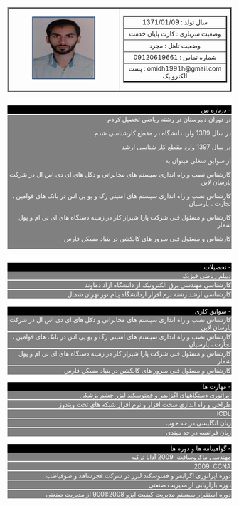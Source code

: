 <table border="2" style="width: 100%; border-collapse: collapse;direction: rtl;">
<tbody>
<tr>
<td style="width: 50%;">
<table border="2" style="border-collapse: collapse; width: 100%;">
<tbody>
<tr style="height: 20px;">
<td style="width: 100%; height: 20px; text-align: center;">سال تولد : 1371/01/09</td>
</tr>
<tr style="height: 20px;">
<td style="width: 100%; height: 20px; text-align: center;">وضعیت سربازی : کارت پایان خدمت</td>
</tr>
<tr style="height: 20px;">
<td style="width: 100%; height: 20px; text-align: center;">وضعیت تاهل : مجرد</td>
</tr>
<tr style="height: 20px;">
<td style="width: 100%; height: 20px; text-align: center;">شماره تماس : 09120619661</td>
</tr>
<tr style="height: 20px;">
<td style="width: 100%; height: 20px; text-align: center;">omidh1991h@gmail.com : پست الکترونیک</td>
</tr>
</tbody>
</table>
</td>
<td style="width: 50%; text-align: center;"><img src="sah.jpg" alt="" width="150" height="150" /></td>
</tr>
</tbody>
</table>

<div style="background-color: #ffff; color: #fff; max-height: 20px; padding: 0px; text-align: right;">&nbsp;</div>
<div style="background-color: #000; color: #fff; min-height: 10px; padding: 1px; text-align: right;">درباره من -</div>
<div style="background-color: #ffff; color: #fff; max-height: 2px; padding: 0px; text-align: right;">&nbsp;</div>
<div style="background-color: grey; color: #fff; min-height: 10px; padding: 1px; text-align: right;">
در دوران دبیرستان در رشته ریاضی تحصیل کردم

در سال 1389 وارد دانشگاه در مقطع کارشناسی شدم

در سال 1397 وارد مقطع کار شناسی ارشد

از سوابق شغلی میتوان به

کارشناس نصب و راه اندازی سیستم های مخابراتی و دکل های ای دی اس ال در شرکت پارسان لاین

کارشناس نصب و راه اندازی سیستم های امنیتی رک و یو پی اس در بانک های قوامین ، تجارت ، پارسیان

کارشناس و مسئول فنی شرکت پارا شیراز کار در زمینه دستگاه های ای تی ام و پول شمار

کارشناس و مسئول فنی سرور های کانکشن در بنیاد مسکن فارس</div>
<div style="background-color: #ffff; color: #fff; max-height: 20px; padding: 0px; text-align: right;">&nbsp;</div>
<div style="background-color: #000; color: #fff; min-height: 10px; padding: 1px; text-align: right;">تحصیلات -</div>
<div style="background-color: grey; color: #fff; min-height: 10px; padding: 1px; text-align: right;">دیپلم ریاضی فیزیک</div>
<div style="background-color: #ffff; color: #fff; max-height: 2px; padding: 0px; text-align: right;">&nbsp;</div>
<div style="background-color: grey; color: #fff; min-height: 10px; padding: 1px; text-align: right;">کارشناسی مهندسی برق الکترونیک از دانشگاه آزاد دماوند</div>
<div style="background-color: #ffff; color: #fff; max-height: 2px; padding: 0px; text-align: right;">&nbsp;</div>
<div style="background-color: grey; color: #fff; min-height: 10px; padding: 1px; text-align: right;">کارشناسی ارشد رشته نرم افزار ازدانشگاه پیام نور تهران شمال</div>
<div style="background-color: #ffff; color: #fff; max-height: 2px; padding: 0px; text-align: right;">&nbsp;</div>
<div style="background-color: #ffff; color: #fff; max-height: 20px; padding: 0px; text-align: right;">&nbsp;</div>
<div style="background-color: #000; color: #fff; min-height: 10px; padding: 1px; text-align: right;">سوابق کاری -</div>
<div style="background-color: grey; color: #fff; min-height: 10px; padding: 1px; text-align: right;"> کارشناس نصب و راه اندازی سیستم های مخابراتی و دکل های ای دی اس ال در شرکت پارسان لاین</div>
<div style="background-color: #ffff; color: #fff; max-height: 2px; padding: 0px; text-align: right;">&nbsp;</div>
<div style="background-color: grey; color: #fff; min-height: 10px; padding: 1px; text-align: right;">کارشناس نصب و راه اندازی سیستم های امنیتی رک و یو پی اس در بانک های قوامین ، تجارت  ، پارسیان</div>
<div style="background-color: #ffff; color: #fff; max-height: 2px; padding: 0px; text-align: right;">&nbsp;</div>
<div style="background-color: grey; color: #fff; min-height: 10px; padding: 1px; text-align: right;">کارشناس و مسئول فنی شرکت پارا شیراز کار در زمینه دستگاه های ای تی ام و پول شمار</div>
<div style="background-color: #ffff; color: #fff; max-height: 2px; padding: 0px; text-align: right;">&nbsp;</div>
<div style="background-color: grey; color: #fff; min-height: 10px; padding: 1px; text-align: right;">کارشناس و مسئول فنی سرور های کانکشن در بنیاد مسکن فارس</div>
<div style="background-color: #ffff; color: #fff; max-height: 20px; padding: 0px; text-align: right;">&nbsp;</div>
<div style="background-color: #000; color: #fff; min-height: 10px; padding: 1px; text-align: right;">مهارت ها -</div>
<div style="background-color: grey; color: #fff; min-height: 10px; padding: 1px; text-align: right;">اپراتوری دستگاههای اگزایمر و فمتوسکند لیزر چشم پزشکی</div>
<div style="background-color: #ffff; color: #fff; max-height: 2px; padding: 0px; text-align: right;">&nbsp;</div>
<div style="background-color: grey; color: #fff; min-height: 10px; padding: 1px; text-align: right;">طراحی و راه اندازی سخت افزار و نرم افزار شبکه های تحت ویندوز</div>
<div style="background-color: #ffff; color: #fff; max-height: 2px; padding: 0px; text-align: right;">&nbsp;</div>
<div style="background-color: grey; color: #fff; min-height: 10px; padding: 1px; text-align: right;">ICDL</div>
<div style="background-color: #ffff; color: #fff; max-height: 2px; padding: 0px; text-align: right;">&nbsp;</div>
<div style="background-color: grey; color: #fff; min-height: 10px; padding: 1px; text-align: right;">زبان انگلیسی در حد خوب</div>
<div style="background-color: #ffff; color: #fff; max-height: 2px; padding: 0px; text-align: right;">&nbsp;</div>
<div style="background-color: grey; color: #fff; min-height: 10px; padding: 1px; text-align: right;">زبان فرانسه در حد مبتدی</div>
<div style="background-color: #ffff; color: #fff; max-height: 20px; padding: 0px; text-align: right;">&nbsp;</div>
<div style="background-color: #000; color: #fff; min-height: 10px; padding: 1px; text-align: right;">گواهینامه ها و دوره ها&nbsp;-</div>
<div style="background-color: grey; color: #fff; min-height: 10px; padding: 1px; text-align: right;">مهندسی ماکروسافت&nbsp; 2009 آدانا ترکیه</div>
<div style="background-color: #ffff; color: #fff; max-height: 2px; padding: 0px; text-align: right;">&nbsp;</div>
<div style="background-color: grey; color: #fff; min-height: 10px; padding: 1px; text-align: right;">&nbsp; &nbsp; 2009&nbsp; CCNA</div>
<div style="background-color: #ffff; color: #fff; max-height: 2px; padding: 0px; text-align: right;">&nbsp;</div>
<div style="background-color: grey; color: #fff; min-height: 10px; padding: 1px; text-align: right;">دوره اپراتوری اگزایمر و فمتوسکند لیزر در شرکت فجرشاهد و صوفیاطب</div>
<div style="background-color: #ffff; color: #fff; max-height: 2px; padding: 0px; text-align: right;">&nbsp;</div>
<div style="background-color: grey; color: #fff; min-height: 10px; padding: 1px; text-align: right;">دوره بازاریابی از مدیریت صنعتی</div>
<div style="background-color: #ffff; color: #fff; max-height: 2px; padding: 0px; text-align: right;">&nbsp;</div>
<div style="background-color: grey; color: #fff; min-height: 10px; padding: 1px; text-align: right;">دوره استقرار سیستم مدیریت کیفیت ایزو 9001:2008 از مدیریت صنعتی</div>
